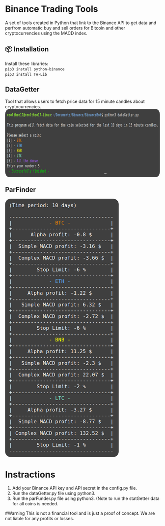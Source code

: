 # Binance Trading Tools
A set of tools created in Python that link to the Binance API to get data and perfrom automatic buy and sell orders for Bitcoin and other cryptocurrencies using the MACD index. 

## 📦 Installation
Install these libraries:
<br>`pip3 install python-binance`
<br>`pip3 install TA-Lib`

## DataGetter
Tool that allows users to fetch price data for 15 minute candles about cryptocurrencies.
<img src="https://raw.githubusercontent.com/cooltheo17/BinanceBot/main/images/image-2.png" align="center"
width="820" height="220">

## ParFinder
<img src="https://raw.githubusercontent.com/cooltheo17/BinanceBot/main/images/image-3.png" align="center"
width="370" height="840">


# Instractions
1. Add your Binance API key and API secret in the config.py file.
2. Run the dataGetter.py file using python3.
3. Run the parFunder.py file using python3.
(Note to run the statGetter data for all coins is needed.

#Warning
This is not a financial tool and is just a proof of concept. We are not liable for any profits or losses.
